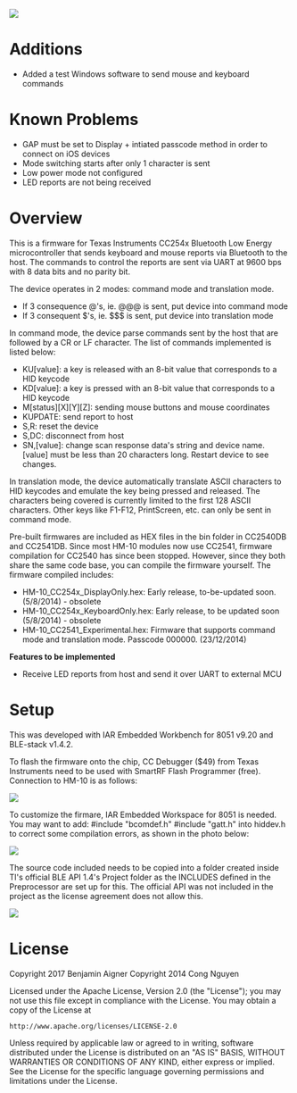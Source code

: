 ![](https://img.shields.io/maintenance/no/2018.svg)

# Additions

- Added a test Windows software to send mouse and keyboard commands

# Known Problems

- GAP must be set to Display + intiated passcode method in order to connect on iOS devices
- Mode switching starts after only 1 character is sent
- Low power mode not configured
- LED reports are not being received

# Overview

This is a firmware for Texas Instruments CC254x Bluetooth Low Energy microcontroller that sends
keyboard and mouse reports via Bluetooth to the host. The commands to control the reports are sent
via UART at 9600 bps with 8 data bits and no parity bit.

The device operates in 2 modes: command mode and translation mode.

 - If 3 consequence @'s, ie. @@@ is sent, put device into command mode
 - If 3 consequent $'s, ie. $$$ is sent, put device into translation mode

In command mode, the device parse commands sent by the host that are followed by a CR or LF character. The list of commands implemented is listed below:
+ KU[value]: a key is released with an 8-bit value that corresponds to a HID keycode
+ KD[value]: a key is pressed with an 8-bit value that corresponds to a HID keycode
+ M[status][X][Y][Z]: sending mouse buttons and mouse coordinates
+ KUPDATE: send report to host
+ S,R: reset the device
+ S,DC: disconnect from host
+ SN,[value]: change scan response data's string and device name. [value] must be less than 20 characters long. Restart device to see changes.

In translation mode, the device automatically translate ASCII characters to HID keycodes and emulate the key being pressed and released. The characters being covered is currently limited to the first 128 ASCII characters. Other keys like F1-F12, PrintScreen, etc. can only be sent in command mode.

Pre-built firmwares are included as HEX files in the bin folder in CC2540DB and CC2541DB. Since most HM-10 modules now use CC2541, firmware compilation for CC2540 has since been stopped. However, since they both share the same code base, you can compile the firmware yourself. The firmware compiled includes:
+ HM-10_CC254x_DisplayOnly.hex: Early release, to-be-updated soon. (5/8/2014) - obsolete
+ HM-10_CC254x_KeyboardOnly.hex: Early release, to be updated soon (5/8/2014) - obsolete
+ HM-10_CC2541_Experimental.hex: Firmware that supports command mode and translation mode. Passcode 000000. (23/12/2014)

**Features to be implemented**
+ Receive LED reports from host and send it over UART to external MCU

# Setup
This was developed with IAR Embedded Workbench for 8051 v9.20 and BLE-stack v1.4.2.

To flash the firmware onto the chip, CC Debugger ($49) from Texas Instruments need to be used with 
SmartRF Flash Programmer (free). Connection to HM-10 is as follows:

![](https://archiveworthy.files.wordpress.com/2014/08/connection.png)

To customize the firmare, IAR Embedded Workspace for 8051 is needed. You may want to add:
    #include "bcomdef.h"
    #include "gatt.h"
into hiddev.h to correct some compilation errors, as shown in the photo below:

![](https://archiveworthy.files.wordpress.com/2014/10/hiddev_adding_includes.png)

The source code included needs to be copied into a folder created inside TI's official BLE API 1.4's
Project folder as the INCLUDES defined in the Preprocessor are set up for this. The official API was 
not included in the project as the license agreement does not allow this.

![](https://archiveworthy.files.wordpress.com/2014/10/folder-struct.png)

# License

Copyright 2017 Benjamin Aigner
Copyright 2014 Cong Nguyen

Licensed under the Apache License, Version 2.0 (the "License");
you may not use this file except in compliance with the License.
You may obtain a copy of the License at

    http://www.apache.org/licenses/LICENSE-2.0

Unless required by applicable law or agreed to in writing, software
distributed under the License is distributed on an "AS IS" BASIS,
WITHOUT WARRANTIES OR CONDITIONS OF ANY KIND, either express or implied.
See the License for the specific language governing permissions and
limitations under the License.
